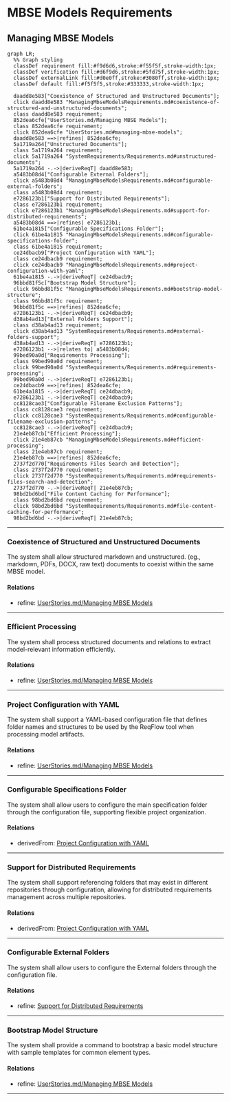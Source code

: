 # MBSE Models Requirements

## Managing MBSE Models
```mermaid
graph LR;
  %% Graph styling
  classDef requirement fill:#f9d6d6,stroke:#f55f5f,stroke-width:1px;
  classDef verification fill:#d6f9d6,stroke:#5fd75f,stroke-width:1px;
  classDef externalLink fill:#d0e0ff,stroke:#3080ff,stroke-width:1px;
  classDef default fill:#f5f5f5,stroke:#333333,stroke-width:1px;

  daadd8e583["Coexistence of Structured and Unstructured Documents"];
  click daadd8e583 "ManagingMbseModelsRequirements.md#coexistence-of-structured-and-unstructured-documents";
  class daadd8e583 requirement;
  852dea6cfe["UserStories.md/Managing MBSE Models"];
  class 852dea6cfe requirement;
  click 852dea6cfe "UserStories.md#managing-mbse-models";
  daadd8e583 ==>|refines| 852dea6cfe;
  5a1719a264["Unstructured Documents"];
  class 5a1719a264 requirement;
  click 5a1719a264 "SystemRequirements/Requirements.md#unstructured-documents";
  5a1719a264 -.->|deriveReqT| daadd8e583;
  a5483b08d4["Configurable External Folders"];
  click a5483b08d4 "ManagingMbseModelsRequirements.md#configurable-external-folders";
  class a5483b08d4 requirement;
  e7286123b1["Support for Distributed Requirements"];
  class e7286123b1 requirement;
  click e7286123b1 "ManagingMbseModelsRequirements.md#support-for-distributed-requirements";
  a5483b08d4 ==>|refines| e7286123b1;
  61be4a1815["Configurable Specifications Folder"];
  click 61be4a1815 "ManagingMbseModelsRequirements.md#configurable-specifications-folder";
  class 61be4a1815 requirement;
  ce24dbacb9["Project Configuration with YAML"];
  class ce24dbacb9 requirement;
  click ce24dbacb9 "ManagingMbseModelsRequirements.md#project-configuration-with-yaml";
  61be4a1815 -.->|deriveReqT| ce24dbacb9;
  96bbd81f5c["Bootstrap Model Structure"];
  click 96bbd81f5c "ManagingMbseModelsRequirements.md#bootstrap-model-structure";
  class 96bbd81f5c requirement;
  96bbd81f5c ==>|refines| 852dea6cfe;
  e7286123b1 -.->|deriveReqT| ce24dbacb9;
  d38ab4ad13["External Folders Support"];
  class d38ab4ad13 requirement;
  click d38ab4ad13 "SystemRequirements/Requirements.md#external-folders-support";
  d38ab4ad13 -.->|deriveReqT| e7286123b1;
  e7286123b1 -->|relates to| a5483b08d4;
  99bed90a0d["Requirements Processing"];
  class 99bed90a0d requirement;
  click 99bed90a0d "SystemRequirements/Requirements.md#requirements-processing";
  99bed90a0d -.->|deriveReqT| e7286123b1;
  ce24dbacb9 ==>|refines| 852dea6cfe;
  61be4a1815 -.->|deriveReqT| ce24dbacb9;
  e7286123b1 -.->|deriveReqT| ce24dbacb9;
  cc8128cae3["Configurable Filename Exclusion Patterns"];
  class cc8128cae3 requirement;
  click cc8128cae3 "SystemRequirements/Requirements.md#configurable-filename-exclusion-patterns";
  cc8128cae3 -.->|deriveReqT| ce24dbacb9;
  21e4eb87cb["Efficient Processing"];
  click 21e4eb87cb "ManagingMbseModelsRequirements.md#efficient-processing";
  class 21e4eb87cb requirement;
  21e4eb87cb ==>|refines| 852dea6cfe;
  2737f2d770["Requirements Files Search and Detection"];
  class 2737f2d770 requirement;
  click 2737f2d770 "SystemRequirements/Requirements.md#requirements-files-search-and-detection";
  2737f2d770 -.->|deriveReqT| 21e4eb87cb;
  98bd2bd6bd["File Content Caching for Performance"];
  class 98bd2bd6bd requirement;
  click 98bd2bd6bd "SystemRequirements/Requirements.md#file-content-caching-for-performance";
  98bd2bd6bd -.->|deriveReqT| 21e4eb87cb;
```

---

### Coexistence of Structured and Unstructured Documents
The system shall allow structured markdown and unstructured. (eg., markdown, PDFs, DOCX, raw text) documents to coexist within the same MBSE model.

#### Relations
  * refine: [UserStories.md/Managing MBSE Models](UserStories.md#managing-mbse-models)

---

### Efficient Processing
The system shall process structured documents and relations to extract model-relevant information efficiently.

#### Relations
  * refine: [UserStories.md/Managing MBSE Models](UserStories.md#managing-mbse-models)

---

### Project Configuration with YAML
The system shall support a YAML-based configuration file that defines folder names and structures to be used by the ReqFlow tool when processing model artifacts.

#### Relations
  * refine: [UserStories.md/Managing MBSE Models](UserStories.md#managing-mbse-models)

---

### Configurable Specifications Folder

The system shall allow users to configure the main specification folder through the configuration file, supporting flexible project organization.

#### Relations
  * derivedFrom: [Project Configuration with YAML](#project-configuration-with-yaml)

---

### Support for Distributed Requirements
The system shall support referencing folders that may exist in different repositories through configuration, allowing for distributed requirements management across multiple repositories.

#### Relations
  * derivedFrom: [Project Configuration with YAML](#project-configuration-with-yaml)

---

### Configurable External Folders
The system shall allow users to configure the External folders through the configuration file.

#### Relations
  * refine: [Support for Distributed Requirements](#support-for-distributed-requirements)

---

### Bootstrap Model Structure
The system shall provide a command to bootstrap a basic model structure with sample templates for common element types.

#### Relations
  * refine: [UserStories.md/Managing MBSE Models](UserStories.md#managing-mbse-models)

---